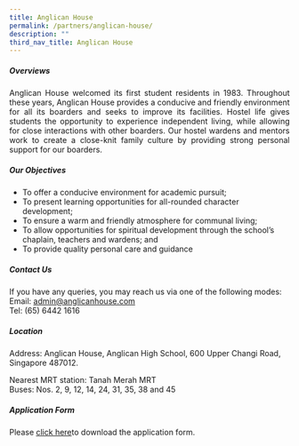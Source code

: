 ```yaml
---
title: Anglican House
permalink: /partners/anglican-house/
description: ""
third_nav_title: Anglican House
---
```

##### Overviews
<p align="justify">
Anglican House welcomed its first student residents in 1983. Throughout these years, Anglican House provides a conducive and friendly environment for all its boarders and seeks to improve its facilities. Hostel life gives students the opportunity to experience independent living, while allowing for close interactions with other boarders. Our hostel wardens and mentors work to create a close-knit family culture by providing strong personal support for our boarders.</p>

##### Our Objectives
* To offer a conducive environment for academic pursuit;
* To present learning opportunities for all-rounded character development;
* To ensure a warm and friendly atmosphere for communal living;
* To allow opportunities for spiritual development through the school’s chaplain, teachers and wardens; and
* To provide quality personal care and guidance

##### Contact Us
If you have any queries, you may reach us via one of the following modes:<br>
Email: admin@anglicanhouse.com<br>
Tel: (65) 6442 1616

##### Location
Address: Anglican House, Anglican High School, 600 Upper Changi Road, Singapore 487012.<br>

Nearest MRT station: Tanah Merah MRT<br>
Buses: Nos. 2, 9, 12, 14, 24, 31, 35, 38 and 45<br>

##### Application Form
Please [click here](/files/Partners/Anglican%20House/Anglican_House_Application_Form.pdf)to download the application form.
